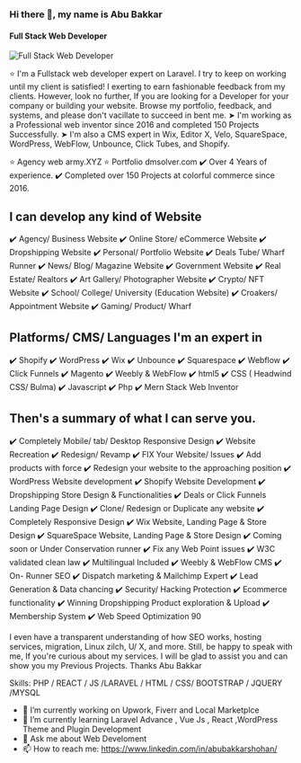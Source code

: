 ### Hi there 👋, my name is Abu Bakkar
#### Full Stack Web Developer
![Full Stack Web Developer](https://scontent.fdac23-1.fna.fbcdn.net/v/t39.30808-6/316096940_575534134587089_9104687139231206539_n.png?stp=dst-png_s960x960&_nc_cat=108&ccb=1-7&_nc_sid=e3f864&_nc_ohc=y8q0x6OhR7wAX-77r7T&tn=kG6pHXfbupHTMOnL&_nc_ht=scontent.fdac23-1.fna&oh=00_AfCBWL7dbsR-HTTO-_uixVGIqWxFnfeMNspLTWNXk3MJow&oe=637F0647)

⭐ I'm a Fullstack web developer expert on Laravel. I try to keep on working until my client is satisfied! I exerting to earn fashionable feedback from my clients. However, look no further, If you are looking for a Developer for your company or building your website. Browse my portfolio, feedback, and systems, and please don't vacillate to succeed in bent me.
➤ I'm working as a Professional web inventor since 2016 and completed 150 Projects Successfully.
➤ I'm also a CMS expert in Wix, Editor X, Velo, SquareSpace, WordPress, WebFlow, Unbounce, Click Tubes, and Shopify. 

⭐ Agency web army.XYZ
⭐ Portfolio dmsolver.com
✔️ Over 4 Years of experience.
✔️ Completed over 150 Projects at colorful commerce since 2016.


I can develop any kind of Website
----------------------------------------------
✔️ Agency/ Business Website
✔️ Online Store/ eCommerce Website
✔️ Dropshipping Website
✔️ Personal/ Portfolio Website
✔️ Deals Tube/ Wharf Runner
✔️ News/ Blog/ Magazine Website
✔️ Government Website
✔️ Real Estate/ Realtors
✔️ Art Gallery/ Photographer Website
✔️ Crypto/ NFT Website
✔️ School/ College/ University (Education Website)
✔️ Croakers/ Appointment Website
✔️ Gaming/ Product/ Wharf

Platforms/ CMS/ Languages I'm an expert in
---------------------------------------------------
✔️ Shopify
✔️ WordPress
✔️ Wix
✔️ Unbounce
✔️ Squarespace
✔️ Webflow
✔️ Click Funnels
✔️ Magento
✔️ Weebly & WebFlow
✔️ html5
✔️ CSS ( Headwind CSS/ Bulma)
✔️ Javascript
✔️ Php
✔️ Mern Stack Web Inventor


Then's a summary of what I can serve you.
------------------------------------------------------
✔️ Completely Mobile/ tab/ Desktop Responsive Design
✔️ Website Recreation
✔️ Redesign/ Revamp
✔️ FIX Your Website/ Issues
✔️ Add products with force
✔️ Redesign your website to the approaching position
✔️ WordPress Website development
✔️ Shopify Website Development
✔️ Dropshipping Store Design & Functionalities
✔️ Deals or Click Funnels Landing Page Design
✔️ Clone/ Redesign or Duplicate any website
✔️ Completely Responsive Design
✔️ Wix Website, Landing Page & Store Design
✔️ SquareSpace Website, Landing Page & Store Design
✔️ Coming soon or Under Conservation runner
✔️ Fix any Web Point issues
✔️ W3C validated clean law
✔️ Multilingual Included
✔️ Weebly & WebFlow CMS
✔️ On- Runner SEO
✔️ Dispatch marketing & Mailchimp Expert
✔️ Lead Generation & Data chancing
✔️ Security/ Hacking Protection
✔️ Ecommerce functionality
✔️ Winning Dropshipping Product exploration & Upload
✔️ Membership System
✔️ Web Speed Optimization 90

I even have a transparent understanding of how SEO works, hosting services, migration, Linux zilch, U/ X, and more.
Still, be happy to speak with me, If you're curious about my services. I will be glad to assist you and can show you my Previous Projects.
Thanks
Abu Bakkar 

Skills: PHP / REACT / JS /LARAVEL / HTML / CSS/ BOOTSTRAP / JQUERY /MYSQL

- 🔭 I’m currently working on Upwork, Fiverr and Local Marketplce 
- 🌱 I’m currently learning Laravel Advance , Vue Js , React ,WordPress Theme and Plugin Development 
- 💬 Ask me about Web Develoment 
- 📫 How to reach me: https://www.linkedin.com/in/abubakkarshohan/ 




